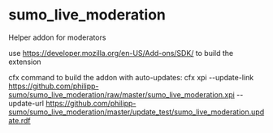 sumo_live_moderation
====================

Helper addon for moderators

use https://developer.mozilla.org/en-US/Add-ons/SDK/ to build the extension

cfx command to build the addon with auto-updates:
cfx xpi --update-link https://github.com/philipp-sumo/sumo_live_moderation/raw/master/sumo_live_moderation.xpi --update-url https://github.com/philipp-sumo/sumo_live_moderation/master/update_test/sumo_live_moderation.update.rdf